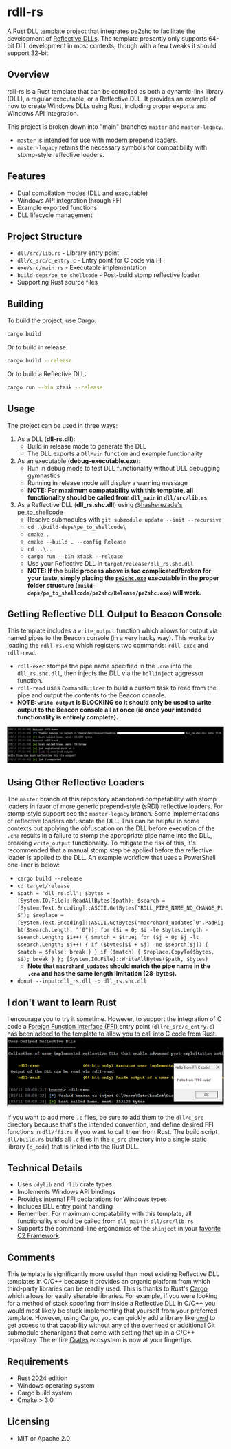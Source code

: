 # rdll-rs

A Rust DLL template project that integrates [pe2shc](https://github.com/hasherezade/pe_to_shellcode) to facilitate the development of [Reflective DLLs](https://github.com/stephenfewer/ReflectiveDLLInjection). The template presently only supports 64-bit DLL development in most contexts, though with a few tweaks it should support 32-bit.

## Overview

rdll-rs is a Rust template that can be compiled as both a dynamic-link library (DLL), a regular executable, or a Reflective DLL. It provides an example of how to create Windows DLLs using Rust, including proper exports and Windows API integration.

This project is broken down into "main" branches `master` and `master-legacy`.

- `master` is intended for use with modern prepend loaders.
- `master-legacy` retains the necessary symbols for compatibility with stomp-style reflective loaders.

## Features

- Dual compilation modes (DLL and executable)
- Windows API integration through FFI
- Example exported functions
- DLL lifecycle management

## Project Structure

- `dll/src/lib.rs` - Library entry point
- `dll/c_src/c_entry.c` - Entry point for C code via FFI
- `exe/src/main.rs` - Executable implementation
- `build-deps/pe_to_shellcode` - Post-build stomp reflective loader
- Supporting Rust source files

## Building

To build the project, use Cargo:
```bash
cargo build
```
Or to build in release:
```bash
cargo build --release
```
Or to build a Reflective DLL:
```bash
cargo run --bin xtask --release
```

## Usage

The project can be used in three ways:

1. As a DLL (**dll-rs.dll**):
    - Build in release mode to generate the DLL
    - The DLL exports a `DllMain` function and example functionality
2. As an executable (**debug-executable.exe**):
    - Run in debug mode to test DLL functionality without DLL debugging gymnastics
    - Running in release mode will display a warning message
    - **NOTE: For maximum compatability with this template, all functionality should be called from `dll_main` in `dll/src/lib.rs`**
3. As a Reflective DLL (**dll_rs.shc.dll**) using [@hasherezade's](https://github.com/hasherezade) [pe_to_shellcode](https://github.com/hasherezade/pe_to_shellcode)
    - Resolve submodules with `git submodule update --init --recursive`
    - `cd .\build-deps\pe_to_shellcode\`
    - `cmake .`
    - `cmake --build . --config Release`
    - `cd ..\..`
    - `cargo run --bin xtask --release`
    - Use your Reflective DLL in `target/release/dll_rs.shc.dll`
    - **NOTE: If the build process above is too complicated/broken for your taste, simply placing the [`pe2shc.exe`](https://github.com/hasherezade/pe_to_shellcode/releases/download/v1.2/pe2shc.exe) executable in the proper folder structure (`build-deps/pe_to_shellcode/pe2shc/Release/pe2shc.exe`) will work.**

## Getting Reflective DLL Output to Beacon Console
This template includes a `write_output` function which allows for output via named pipes to the Beacon console (in a very hacky way).
This works by loading the `rdll-rs.cna` which registers two commands: `rdll-exec` and `rdll-read`.
- `rdll-exec` stomps the pipe name specified in the `.cna` into the `dll_rs.shc.dll`, then injects the DLL via the `bdllinject` aggressor function.
- `rdll-read` uses `CommandBuilder` to build a custom task to read from the pipe and output the contents to the Beacon console.
- **NOTE: `write_output` is **BLOCKING** so it should only be used to write output to the Beacon console all at once (ie once your intended functionality is entirely complete).**

![img_1.png](img_1.png)

## Using Other Reflective Loaders
The `master` branch of this repository abandoned compatability with stomp loaders in favor of more generic prepend-style (sRDI) reflective loaders. For stomp-style support see the `master-legacy` branch. Some implementations of reflective loaders obfuscate the DLL. This can be helpful in some contexts but applying the obfuscation on the DLL before execution of the `.cna` results in a failure to stomp the appropriate pipe name into the DLL, breaking `write_output` functionality. To mitigate the risk of this, it's recommended that a manual stomp step be applied before the reflective loader is applied to the DLL. An example workflow that uses a PowerShell one-liner is below:
- `cargo build --release`
- `cd target/release`
- ```$path = "dll_rs.dll"; $bytes = [System.IO.File]::ReadAllBytes($path); $search = [System.Text.Encoding]::ASCII.GetBytes("RDLL_PIPE_NAME_NO_CHANGE_PLS"); $replace = [System.Text.Encoding]::ASCII.GetBytes("macrohard_updates`0".PadRight($search.Length, "`0")); for ($i = 0; $i -le $bytes.Length - $search.Length; $i++) { $match = $true; for ($j = 0; $j -lt $search.Length; $j++) { if ($bytes[$i + $j] -ne $search[$j]) { $match = $false; break } } if ($match) { $replace.CopyTo($bytes, $i); break } }; [System.IO.File]::WriteAllBytes($path, $bytes)```
   - **Note that `macrohard_updates` should match the pipe name in the `.cna` and has the same length limitation (28-bytes).**
- `donut --input:dll_rs.dll -o dll_rs.shc.dll`

## I don't want to learn Rust
I encourage you to try it sometime. However, to support the integration of C code a [Foreign Function Interface (FFI)](https://doc.rust-lang.org/nomicon/ffi.html) entry point (`dll/c_src/c_entry.c`) has been added to the template to allow you to call into C code from Rust.
![img.png](img.png)

If you want to add more `.c` files, be sure to add them to the `dll/c_src` directory because that's the intended convention, and define desired FFI functions in `dll/ffi.rs` if you want to call them from Rust. The build script `dll/build.rs` builds all `.c` files in the `c_src` directory into a single
static library (`c_code`) that is linked into the Rust DLL.

## Technical Details

- Uses `cdylib` and `rlib` crate types
- Implements Windows API bindings
- Provides internal FFI declarations for Windows types
- Includes DLL entry point handling
- Remember: For maximum compatability with this template, all functionality should be called from `dll_main` in `dll/src/lib.rs`
- Supports the command-line ergonomics of the `shinject` in your [favorite C2 Framework](https://www.cobaltstrike.com/).

## Comments
This template is significantly more useful than most existing Reflective DLL templates in C/C++ because it provides an organic platform from which third-party libraries can be readily used. This is thanks to Rust's [Cargo](https://github.com/rust-lang/cargo) which allows for easily sharable libraries. 
For example, if you were looking for a method of stack spoofing from inside a Reflective DLL in C/C++ you would most likely be stuck implementing that yourself from your preferred template. However, using Cargo, you can quickly add a library like [uwd](https://crates.io/crates/uwd) to 
get access to that capability without any of the overhead or additional Git submodule shenanigans that come with setting that up in a C/C++ repository. The entire [Crates](https://crates.io/) ecosystem is now at your fingertips.

## Requirements

- Rust 2024 edition
- Windows operating system
- Cargo build system
- Cmake > 3.0

## Licensing

- MIT or Apache 2.0